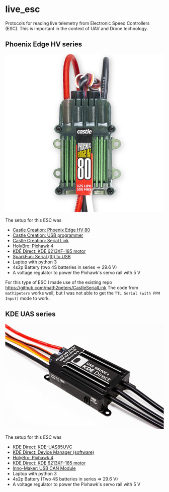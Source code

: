 # live_esc
Protocols for reading live telemetry from Electronic Speed Controllers (ESC). This is important in the context of UAV and Drone technology.

## Phoenix Edge HV series
![](phoenix_edge_hv_80/phoenix_edge_hv_80.jpg)

The setup for this ESC was
- [Castle Creation: Phoenix Edge HV 80](https://www.castlecreations.com/en/phoenix-edge-hv/phoenix-edge-hv80-esc-010-0105-00)
- [Castle Creation: USB programmer](https://www.castlecreations.com/en/castle-link-v3-usb-programming-kit-011-0119-00)  
- [Castle Creation: Serial Link](https://www.castlecreations.com/en/serial-link-010-0121-00)
- [HolyBro: Pixhawk 4](http://www.holybro.com/product/pixhawk-4/)
- [KDE Direct: KDE 6213XF-185 motor](https://www.kdedirect.com/products/kde6213xf-185)
- [SparkFun: Serial (ttl) to USB](https://www.sparkfun.com/products/15096)
- Laptop with python 3
- 4s2p Battery (two 4S batteries in series => 29.6 V)
- A voltage regulator to power the Pixhawk's servo rail with 5 V

For this type of ESC I made use of the existing repo https://github.com/math2peters/CastleSerialLink
The code from ```math2peters``` works well, but I was not able to get the ```TTL Serial (with PPM Input)``` mode to work.

## KDE UAS series
![](kde_uas85uvc/kde_uas85uvc.jpg)

The setup for this ESC was
- [KDE Direct: KDE-UAS85UVC](https://www.kdedirect.com/collections/uas-multi-rotor-electronics/products/kde-uas85uvc)
- [KDE Direct: Device Manager (software)](https://www.kdedirect.com/collections/uas-multi-rotor-electronics/products/kde-dms?page=specs) 
- [HolyBro: Pixhawk 4](http://www.holybro.com/product/pixhawk-4/)
- [KDE Direct: KDE 6213XF-185 motor](https://www.kdedirect.com/products/kde6213xf-185)
- [Inno-Maker: USB CAN Module](https://www.inno-maker.com/product/usb-can/)
- Laptop with python 3  
- 4s2p Battery (Two 4S batteries in series => 29.6 V)
- A voltage regulator to power the Pixhawk's servo rail with 5 V

